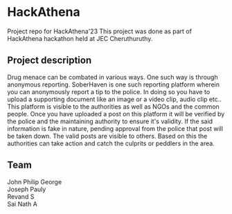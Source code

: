 # HackAthena
Project repo for HackAthena'23
This project was done as part of HackAthena hackathon held at JEC Cheruthuruthy. 

## Project description
Drug menace can be combated in various ways. One such way is through anonymous reporting. SoberHaven is one such reporting platform wherein you can anonymously report a tip
to the police. In doing so you have to upload a supporting document like an image or a video clip, audio clip etc.. This platform is visible to the authorities as well as 
NGOs and the common people. Once you have uploaded a post on this platform it will be verified by the police and the maintaining authority to ensure it's validity. If the said 
information is fake in nature, pending approval from the police that post will be taken down. The valid posts are visible to others. Based on this the authorities can take
action and catch the culprits or peddlers in the area. 

## Team 
John Philip George<br> 
Joseph Pauly<br>
Revand S<br>
Sai Nath A<br>

